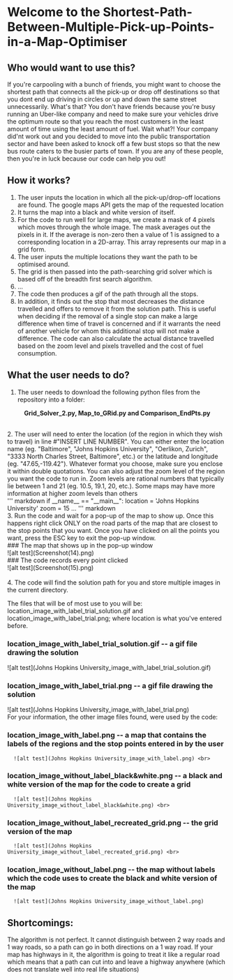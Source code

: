 
# Welcome to the Shortest-Path-Between-Multiple-Pick-up-Points-in-a-Map-Optimiser

## Who would want to use this?
If you're carpooling with a bunch of friends, you might want to choose the shortest path that connects all the pick-up or drop off destinations so that you dont end up driving in circles or up and down the same street unnecessarily. What's that? You don't have friends because you're busy running an Uber-like company and need to make sure your vehicles drive the optimum route so that you reach the most customers in the least amount of time using the least amount of fuel. Wait what?! Your company did'nt work out and you decided to move into the public transportation sector and have been asked to knock off a few bust stops so that the new bus route caters to the busier parts of town. If you are any of these people, then you're in luck because our code can help you out!

## How it works?
1. The user inputs the location in which all the pick-up/drop-off locations are found. The google maps API gets the map of the requested location <br>
3. It turns the map into a black and white version of itself. <br>
4. For the code to run well for large maps, we create a mask of 4 pixels which moves through the whole image. The mask averages out the pixels in it. If the average is non-zero then a value of 1 is assigned to a corresponding location in a 2D-array. This array represents our map in a grid form. <br>
5. The user inputs the multiple locations they want the path to be optimised around. <br>
6. The grid is then passed into the path-searching grid solver which is based off of the breadth first search algorithm. <br>
7. ...
8. The code then produces a gif of the path through all the stops. <br>
9. In addition, it finds out the stop that most decreases the distance travelled and offers to remove it from the solution path. This is useful when deciding if the removal of a single stop can make a large difference when time of travel is concerned and if it warrants the need of another vehicle for whom this additional stop will not make a difference. The code can also calculate the actual distance travelled based on the zoom level and pixels travelled and the cost of fuel consumption. <br>

## What the user needs to do?
1. The user needs to download the following python files from the repository into a folder: 
<p align="center">
   <strong> Grid_Solver_2.py, Map_to_GRid.py and Comparison_EndPts.py </strong>
 </p> <br>
2. The user will need to enter the location (of the region in which they wish to travel) in line #"INSERT LINE NUMBER". You can either enter the location name (eg. "Baltimore", "Johns Hopkins University", "Oerlikon, Zurich", "3333 North Charles Street, Baltimore", etc.) or the latitude and longitude (eg. "47.65,-119.42"). Whatever format you choose, make sure you enclose it within double quotations. You can also adjust the zoom level of the region you want the code to run in. Zoom levels are rational numbers that typically lie between 1 and 21 (eg. 10.5, 19.1, 20, etc.). Some maps may have more information at higher zoom levels than others <br>
''' markdown
if __name__ == "__main__":
    location = 'Johns Hopkins University'
    zoom = 15
    ...
''' markdown
<br>
3. Run the code and wait for a pop-up of the map to show up. Once this happens right click ONLY on the road parts of the map that are closest to the stop points that you want. Once you have clicked on all the points you want, press the ESC key to exit the pop-up window.<br>
### The map that shows up in the pop-up window <br>
![alt test](Screenshot(14).png) <br>
### The code records every point clicked <br>
![alt test](Screenshot(15).png) <br>
<br>
4. The code will find the solution path for you and store multiple images in the current directory.<br>

The files that will be of most use to you will be: location_image_with_label_trial_solution.gif and            location_image_with_label_trial.png; where location is what you've entered before. <br>
### location_image_with_label_trial_solution.gif -- a gif file drawing the solution
![alt test](Johns Hopkins University_image_with_label_trial_solution.gif) <br>
### location_image_with_label_trial.png -- a gif file drawing the solution
![alt test](Johns Hopkins University_image_with_label_trial.png) <br>
  For your information, the other image files found, were used by the code:
### location_image_with_label.png -- a map that contains the labels of the regions and the stop points entered in by the user <br>
      ![alt test](Johns Hopkins University_image_with_label.png) <br>
### location_image_without_label_black&white.png -- a black and white version of the map for the code to create a grid <br>
      ![alt test](Johns Hopkins University_image_without_label_black&white.png) <br>
### location_image_without_label_recreated_grid.png -- the grid version of the map <br>
      ![alt test](Johns Hopkins University_image_without_label_recreated_grid.png) <br>
### location_image_without_label.png -- the map without labels which the code uses to create the black and white version of the map <br>
      ![alt test](Johns Hopkins University_image_without_label.png)

## Shortcomings:
The algorithm is not perfect. It cannot distinguish between 2 way roads and 1 way roads, so a path can go in both directions on a 1 way road. If your map has highways in it, the algorithm is going to treat it like a regular road which means that a path can cut into and leave a highway anywhere (which does not translate well into real life situations)


